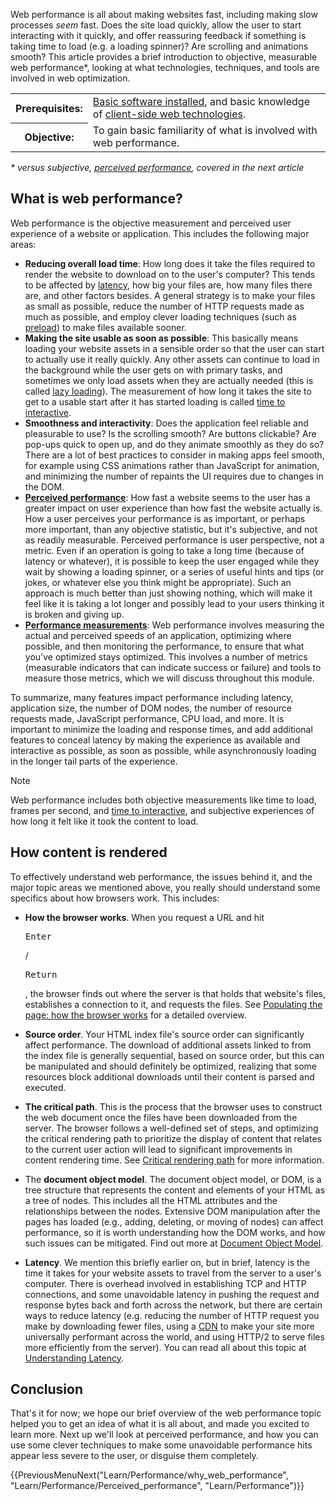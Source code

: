 
Web performance is all about making websites fast, including making slow processes _seem_ fast. Does the site load quickly, allow the user to start interacting with it quickly, and offer reassuring feedback if something is taking time to load (e.g. a loading spinner)? Are scrolling and animations smooth? This article provides a brief introduction to objective, measurable web performance\*, looking at what technologies, techniques, and tools are involved in web optimization.

<table>
  <tbody>
    <tr>
      <th scope="row">Prerequisites:</th>
      <td>
        <a
          href="/content/Learn/Getting_started_with_the_web/Installing_basic_software"
          >Basic software installed</a
        >, and basic knowledge of
        <a href="/content/Learn/Getting_started_with_the_web"
          >client-side web technologies</a
        >.
      </td>
    </tr>
    <tr>
      <th scope="row">Objective:</th>
      <td>
        To gain basic familiarity of what is involved with web performance.
      </td>
    </tr>
  </tbody>
</table>

_\* versus subjective, [perceived performance](/content/Learn/Performance/Perceived_performance), covered in the next article_

## What is web performance?

Web performance is the objective measurement and perceived user experience of a website or application. This includes the following major areas:

- **Reducing overall load time**: How long does it take the files required to render the website to download on to the user's computer? This tends to be affected by [latency](/content/Web/Performance/Understanding_latency), how big your files are, how many files there are, and other factors besides. A general strategy is to make your files as small as possible, reduce the number of HTTP requests made as much as possible, and employ clever loading techniques (such as [preload](/content/Web/HTML/Attributes/rel/preload)) to make files available sooner.
- **Making the site usable as soon as possible**: This basically means loading your website assets in a sensible order so that the user can start to actually use it really quickly. Any other assets can continue to load in the background while the user gets on with primary tasks, and sometimes we only load assets when they are actually needed (this is called [lazy loading](/content/Web/Performance/Lazy_loading)). The measurement of how long it takes the site to get to a usable start after it has started loading is called [time to interactive](/content/Glossary/Time_to_interactive).
- **Smoothness and interactivity**: Does the application feel reliable and pleasurable to use? Is the scrolling smooth? Are buttons clickable? Are pop-ups quick to open up, and do they animate smoothly as they do so? There are a lot of best practices to consider in making apps feel smooth, for example using CSS animations rather than JavaScript for animation, and minimizing the number of repaints the UI requires due to changes in the DOM.
- **[Perceived performance](/content/Learn/Performance/Perceived_performance)**: How fast a website seems to the user has a greater impact on user experience than how fast the website actually is. How a user perceives your performance is as important, or perhaps more important, than any objective statistic, but it's subjective, and not as readily measurable. Perceived performance is user perspective, not a metric. Even if an operation is going to take a long time (because of latency or whatever), it is possible to keep the user engaged while they wait by showing a loading spinner, or a series of useful hints and tips (or jokes, or whatever else you think might be appropriate). Such an approach is much better than just showing nothing, which will make it feel like it is taking a lot longer and possibly lead to your users thinking it is broken and giving up.
- **[Performance measurements](/content/Learn/Performance/Measuring_performance)**: Web performance involves measuring the actual and perceived speeds of an application, optimizing where possible, and then monitoring the performance, to ensure that what you've optimized stays optimized. This involves a number of metrics (measurable indicators that can indicate success or failure) and tools to measure those metrics, which we will discuss throughout this module.

To summarize, many features impact performance including latency, application size, the number of DOM nodes, the number of resource requests made, JavaScript performance, CPU load, and more. It is important to minimize the loading and response times, and add additional features to conceal latency by making the experience as available and interactive as possible, as soon as possible, while asynchronously loading in the longer tail parts of the experience.

> [!NOTE]
> Web performance includes both objective measurements like time to load, frames per second, and [time to interactive](/content/Glossary/Time_to_interactive), and subjective experiences of how long it felt like it took the content to load.

## How content is rendered

To effectively understand web performance, the issues behind it, and the major topic areas we mentioned above, you really should understand some specifics about how browsers work. This includes:

- **How the browser works**. When you request a URL and hit

  <kbd>Enter</kbd>

  /

  <kbd>Return</kbd>

  , the browser finds out where the server is that holds that website's files, establishes a connection to it, and requests the files. See [Populating the page: how the browser works](/content/Web/Performance/How_browsers_work) for a detailed overview.

- **Source order**. Your HTML index file's source order can significantly affect performance. The download of additional assets linked to from the index file is generally sequential, based on source order, but this can be manipulated and should definitely be optimized, realizing that some resources block additional downloads until their content is parsed and executed.
- **The critical path**. This is the process that the browser uses to construct the web document once the files have been downloaded from the server. The browser follows a well-defined set of steps, and optimizing the critical rendering path to prioritize the display of content that relates to the current user action will lead to significant improvements in content rendering time. See [Critical rendering path](/content/Web/Performance/Critical_rendering_path) for more information.
- The **document object model**. The document object model, or DOM, is a tree structure that represents the content and elements of your HTML as a tree of nodes. This includes all the HTML attributes and the relationships between the nodes. Extensive DOM manipulation after the pages has loaded (e.g., adding, deleting, or moving of nodes) can affect performance, so it is worth understanding how the DOM works, and how such issues can be mitigated. Find out more at [Document Object Model](/content/Web/API/Document_Object_Model).
- **Latency**. We mention this briefly earlier on, but in brief, latency is the time it takes for your website assets to travel from the server to a user's computer. There is overhead involved in establishing TCP and HTTP connections, and some unavoidable latency in pushing the request and response bytes back and forth across the network, but there are certain ways to reduce latency (e.g. reducing the number of HTTP request you make by downloading fewer files, using a [CDN](/content/Glossary/CDN) to make your site more universally performant across the world, and using HTTP/2 to serve files more efficiently from the server). You can read all about this topic at [Understanding Latency](/content/Web/Performance/Understanding_latency).

## Conclusion

That's it for now; we hope our brief overview of the web performance topic helped you to get an idea of what it is all about, and made you excited to learn more. Next up we'll look at perceived performance, and how you can use some clever techniques to make some unavoidable performance hits appear less severe to the user, or disguise them completely.

{{PreviousMenuNext("Learn/Performance/why_web_performance", "Learn/Performance/Perceived_performance", "Learn/Performance")}}
